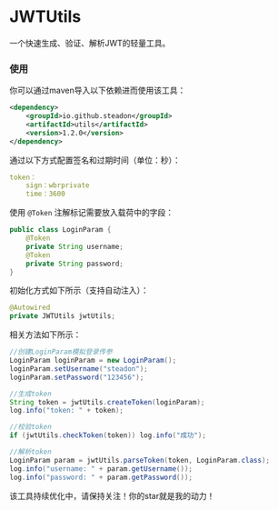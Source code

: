 # JWTUtils
一个快速生成、验证、解析JWT的轻量工具。

### 使用
你可以通过maven导入以下依赖进而使用该工具：

```xml
<dependency>
    <groupId>io.github.steadon</groupId>
    <artifactId>utils</artifactId>
    <version>1.2.0</version> 
</dependency>
```

通过以下方式配置签名和过期时间（单位：秒）：
```yml
token：
    sign：wbrprivate
    time：3600
```

使用 `@Token` 注解标记需要放入载荷中的字段：
```java
public class LoginParam {
    @Token
    private String username;
    @Token
    private String password;
}
```

初始化方式如下所示（支持自动注入）：
```java
@Autowired
private JWTUtils jwtUtils;
```

相关方法如下所示：
```java
//创建LoginParam模拟登录传参
LoginParam loginParam = new LoginParam();
loginParam.setUsername("steadon");
loginParam.setPassword("123456");

//生成token
String token = jwtUtils.createToken(loginParam);
log.info("token: " + token);

//校验token
if (jwtUtils.checkToken(token)) log.info("成功");

//解析token
LoginParam param = jwtUtils.parseToken(token, LoginParam.class);
log.info("username: " + param.getUsername());
log.info("password: " + param.getPassword());
```
该工具持续优化中，请保持关注！你的star就是我的动力！
